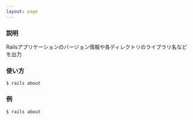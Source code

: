 ```yaml
---
layout: page
---
```

### 説明
Railsアプリケーションのバージョン情報や各ディレクトリのライブラリ名などを出力

### 使い方
    $ rails about

### 例
    $ rails about